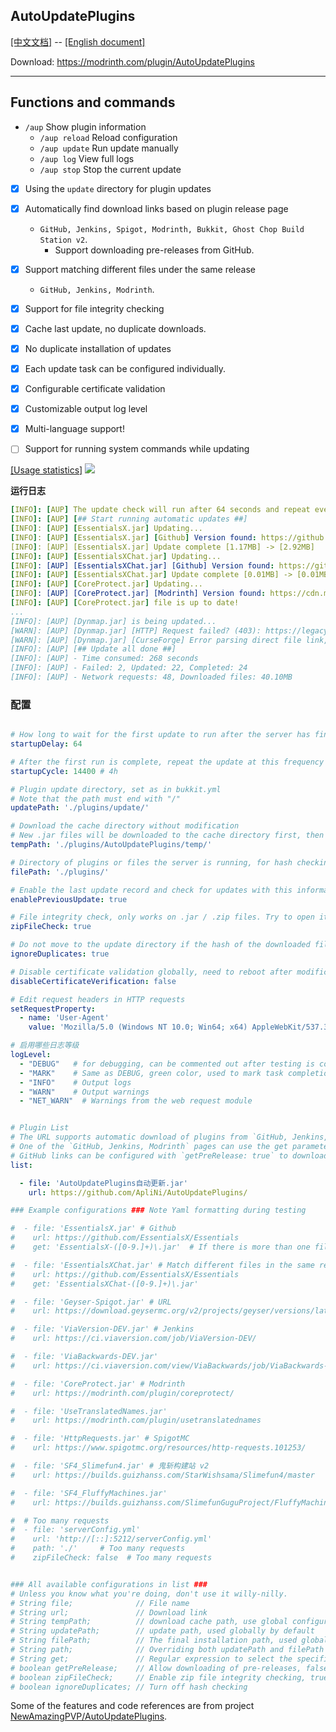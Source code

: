 ## AutoUpdatePlugins

[[中文文档]](https://github.com/ApliNi/AutoUpdatePlugins/blob/main/README.md) -- [[English document]](https://github.com/ApliNi/AutoUpdatePlugins/blob/main/README_EN.md)

Download: https://modrinth.com/plugin/AutoUpdatePlugins

---

## Functions and commands
- `/aup` Show plugin information
    - `/aup reload` Reload configuration
    - `/aup update` Run update manually
    - `/aup log` View full logs
    - `/aup stop` Stop the current update


- [x] Using the `update` directory for plugin updates
- [x] Automatically find download links based on plugin release page
    - `GitHub, Jenkins, Spigot, Modrinth, Bukkit, Ghost Chop Build Station v2`.
        - Support downloading pre-releases from GitHub.
- [x] Support matching different files under the same release
    - `GitHub, Jenkins, Modrinth`.
- [x] Support for file integrity checking
- [x] Cache last update, no duplicate downloads.
- [x] No duplicate installation of updates
- [x] Each update task can be configured individually.
- [x] Configurable certificate validation
- [x] Customizable output log level
- [x] Multi-language support!
- [ ] Support for running system commands while updating


[[Usage statistics]](https://bstats.org/plugin/bukkit/ApliNi-AutoUpdatePlugins/20629)
<a href="https://bstats.org/plugin/bukkit/ApliNi-AutoUpdatePlugins/20629">![](https://bstats.org/signatures/bukkit/ApliNi-AutoUpdatePlugins.svg)</a>

**运行日志**
```yaml
[INFO]: [AUP] The update check will run after 64 seconds and repeat every 14400 seconds.
[INFO]: [AUP] [## Start running automatic updates ##]
[INFO]: [AUP] [EssentialsX.jar] Updating...
[INFO]: [AUP] [EssentialsX.jar] [Github] Version found: https://github.com/EssentialsX/Essentials/releases/download/2.20.1/EssentialsX-2.20.1. jar
[INFO]: [AUP] [EssentialsX.jar] Update complete [1.17MB] -> [2.92MB]
[INFO]: [AUP] [EssentialsXChat.jar] Updating...
[INFO]: [AUP] [EssentialsXChat.jar] [Github] Version found: https://github.com/EssentialsX/Essentials/releases/download/2.20.1/EssentialsXChat- 2.20.1.jar
[INFO]: [AUP] [EssentialsXChat.jar] Update complete [0.01MB] -> [0.01MB]
[INFO]: [AUP] [CoreProtect.jar] Updating...
[INFO]: [AUP] [CoreProtect.jar] [Modrinth] Version found: https://cdn.modrinth.com/data/Lu3KuzdV/versions/w3P6ufP1/CoreProtect-22.2.jar
[INFO]: [AUP] [CoreProtect.jar] file is up to date!
...
[INFO]: [AUP] [Dynmap.jar] is being updated...
[WARN]: [AUP] [Dynmap.jar] [HTTP] Request failed? (403): https://legacy.curseforge.com/minecraft/bukkit-plugins/dynmap
[WARN]: [AUP] [Dynmap.jar] [CurseForge] Error parsing direct file link, will skip this update.
[INFO]: [AUP] [## Update all done ##]
[INFO]: [AUP] - Time consumed: 268 seconds
[INFO]: [AUP] - Failed: 2, Updated: 22, Completed: 24
[INFO]: [AUP] - Network requests: 48, Downloaded files: 40.10MB
```


### 配置
```yaml

# How long to wait for the first update to run after the server has finished booting (seconds)
startupDelay: 64

# After the first run is complete, repeat the update at this frequency (seconds, reboot required after modification).
startupCycle: 14400 # 4h

# Plugin update directory, set as in bukkit.yml
# Note that the path must end with "/"
updatePath: './plugins/update/'

# Download the cache directory without modification
# New .jar files will be downloaded to the cache directory first, then moved to the plugin update directory after validation is complete
tempPath: './plugins/AutoUpdatePlugins/temp/'

# Directory of plugins or files the server is running, for hash checking
filePath: './plugins/'

# Enable the last update record and check for updates with this information (temp.yml)
enablePreviousUpdate: true

# File integrity check, only works on .jar / .zip files. Try to open it as a zip file, if it fails, it is incomplete.
zipFileCheck: true

# Do not move to the update directory if the hash of the downloaded file matches the hash of the file to be updated in the update directory (or the file running on the server) (MD5)
ignoreDuplicates: true

# Disable certificate validation globally, need to reboot after modification.
disableCertificateVerification: false

# Edit request headers in HTTP requests
setRequestProperty:
  - name: 'User-Agent'
    value: 'Mozilla/5.0 (Windows NT 10.0; Win64; x64) AppleWebKit/537.36 (KHTML, like Gecko) Chrome/120.0.0.0 Safari/537.36'

# 启用哪些日志等级
logLevel:
  - "DEBUG"   # for debugging, can be commented out after testing is complete
  - "MARK"    # Same as DEBUG, green color, used to mark task completion.
  - "INFO"    # Output logs
  - "WARN"    # Output warnings
  - "NET_WARN"  # Warnings from the web request module


# Plugin List
# The URL supports automatic download of plugins from `GitHub, Jenkins, SpigotMC, Modrinth, Bukkit, 鬼斩构建站 v2` pages, while other links will download them directly.
# One of the `GitHub, Jenkins, Modrinth` pages can use the get parameter to download a specific file.
# GitHub links can be configured with `getPreRelease: true` to download the latest pre-release version.
list:

  - file: 'AutoUpdatePlugins自动更新.jar'
    url: https://github.com/ApliNi/AutoUpdatePlugins/

### Example configurations ### Note Yaml formatting during testing

#  - file: 'EssentialsX.jar' # Github
#    url: https://github.com/EssentialsX/Essentials
#    get: 'EssentialsX-([0-9.]+)\.jar'  # If there is more than one file in the GitHub/Jenkins distribution, you need to match one of them, otherwise download the first one (using the regular expression

#  - file: 'EssentialsXChat.jar' # Match different files in the same release
#    url: https://github.com/EssentialsX/Essentials
#    get: 'EssentialsXChat-([0-9.]+)\.jar'

#  - file: 'Geyser-Spigot.jar' # URL
#    url: https://download.geysermc.org/v2/projects/geyser/versions/latest/builds/latest/downloads/spigot

#  - file: 'ViaVersion-DEV.jar' # Jenkins
#    url: https://ci.viaversion.com/job/ViaVersion-DEV/

#  - file: 'ViaBackwards-DEV.jar'
#    url: https://ci.viaversion.com/view/ViaBackwards/job/ViaBackwards-DEV/

#  - file: 'CoreProtect.jar' # Modrinth
#    url: https://modrinth.com/plugin/coreprotect/

#  - file: 'UseTranslatedNames.jar'
#    url: https://modrinth.com/plugin/usetranslatednames

#  - file: 'HttpRequests.jar' # SpigotMC
#    url: https://www.spigotmc.org/resources/http-requests.101253/

#  - file: 'SF4_Slimefun4.jar' # 鬼斩构建站 v2
#    url: https://builds.guizhanss.com/StarWishsama/Slimefun4/master

#  - file: 'SF4_FluffyMachines.jar'
#    url: https://builds.guizhanss.com/SlimefunGuguProject/FluffyMachines/master

#  # Too many requests
#  - file: 'serverConfig.yml'
#    url: 'http://[::]:5212/serverConfig.yml'
#    path: './'     # Too many requests
#    zipFileCheck: false  # Too many requests


### All available configurations in list ###
# Unless you know what you're doing, don't use it willy-nilly.
# String file;              // File name
# String url;               // Download link
# String tempPath;          // download cache path, use global configuration by default
# String updatePath;        // update path, used globally by default
# String filePath;          // The final installation path, used globally by default.
# String path;              // Overriding both updatePath and filePath configurations
# String get;               // Regular expression to select the specified file, first one is selected by default. GitHub, Jenkins, Modrinth only.
# boolean getPreRelease;    // Allow downloading of pre-releases, false by default. GitHub only.
# boolean zipFileCheck;     // Enable zip file integrity checking, true by default.
# boolean ignoreDuplicates; // Turn off hash checking

```

Some of the features and code references are from project [NewAmazingPVP/AutoUpdatePlugins](https://github.com/NewAmazingPVP/AutoUpdatePlugins).
